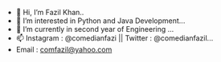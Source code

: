 - 👋 Hi, I’m Fazil Khan..
- 👀 I’m interested in Python and Java Development...
- 🌱 I’m currently in second year of Engineering ...
- 📫 Instagram : @comedianfazi || Twitter : @comedianfazil...
- Email : comfazil@yahoo.com

<!---
comfazil/comfazil is a ✨ special ✨ repository because its `README.md` (this file) appears on your GitHub profile.
You can click the Preview link to take a look at your changes.
--->
